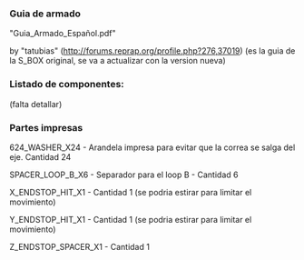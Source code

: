 ### Guia de armado
"Guia_Armado_Español.pdf"

by "tatubias" (http://forums.reprap.org/profile.php?276,37019) (es la guia de la S_BOX original, se va a actualizar con la version nueva)

### Listado de componentes:

(falta detallar)

### Partes impresas

624_WASHER_X24 - Arandela impresa para evitar que la correa se salga del eje. Cantidad 24

SPACER_LOOP_B_X6 - Separador para el loop B - Cantidad 6

X_ENDSTOP_HIT_X1 - Cantidad 1 (se podria estirar para limitar el movimiento)

Y_ENDSTOP_HIT_X1 - Cantidad 1 (se podria estirar para limitar el movimiento)

Z_ENDSTOP_SPACER_X1 - Cantidad 1


